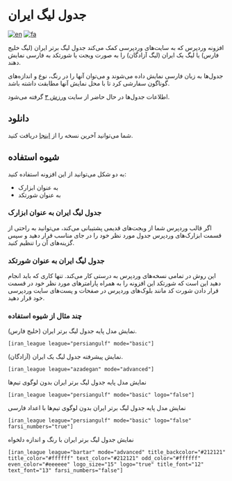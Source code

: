 # جدول لیگ ایران
[![en](https://img.shields.io/badge/lang-en-red.svg)](https://github.com/LordArma/Iranian-League-Table)
[![fa](https://img.shields.io/badge/lang-fa-yellow.svg)](https://github.com/LordArma/Iranian-League-Table/blob/master/README.fa.md)

افزونه وردپرس که به سایت‌های وردپرسی کمک می‌کند جدول لیگ برتر ایران (لیگ خلیج فارس) یا لیگ یک ایران (لیگ آزادگان) را به صورت ویجت یا شورتکد به فارسی نمایش دهند.

جدول‌ها به زبان فارسی نمایش داده می‌شوند و می‌توان آنها را در رنگ، نوع و اندازه‌های گوناگون سفارشی کرد تا با محل نمایش آنها مطابقت داشته باشد.

اطلاعات جدول‌ها در حال حاضر از سایت  [ورزش ۳](https://www.varzesh3.com/developer-tools) گرفته می‌شود.

## دانلود
شما می‌توانید آخرین نسخه را از  [اینجا](https://github.com/LordArma/Iranian-League-Table/releases) دریافت کنید.

## شیوه استفاده
به دو شکل می‌توانید از این افزونه استفاده کنید:
- به عنوان ابزارک
- به عنوان شورتکد

### جدول لیگ ایران به عنوان ابزارک
اگر قالب وردپرس شما از ویجت‌های قدیمی پشتیبانی می‌کند، می‌توانید به راحتی از قسمت ابزارک‌های وردپرس جدول مورد نظر خود را در جای مناسب قرار دهید و سپس گزینه‌های آن را تنظیم کنید.

### جدول لیگ ایران به عنوان شورتکد
این روش در تمامی نسخه‌های وردپرس به درستی کار می‌کند. تنها کاری که باید انجام دهید این است که شورتکد این افزونه را به همراه پارامترهای مورد نظر خود در قسمت قرار دادن شورت کد مانند بلوک‌های وردپرس در صفحات و پست‌های سایت وردپرسی خود قرار دهید.

### چند مثال از شیوه استفاده
‌نمایش مدل پایه جدول لیگ برتر ایران (خلیج فارس).
```
[iran_league league="persiangulf" mode="basic"]
```

نمایش پیشرفته جدول لیگ یک ایران (آزادگان).
```
[iran_league league="azadegan" mode="advanced"]
```

‌نمایش مدل پایه جدول لیگ برتر ایران بدون لوگوی تیم‌ها
```
[iran_league league="persiangulf" mode="basic" logo="false"]
```

نمایش مدل پایه جدول لیگ برتر ایران بدون لوگوی تیم‌ها با اعداد فارسی
```
[iran_league league="persiangulf" mode="basic" logo="false" farsi_numbers="true"]
```

نمایش جدول لیگ برتر ایران با رنگ و اندازه دلخواه
```
[iran_league league="bartar" mode="advanced" title_backcolor="#212121" title_color="#ffffff" text_color="#212121" odd_color="#ffffff" even_color="#eeeeee" logo_size="15" logo="true" title_font="12" text_font="13" farsi_numbers="false"]
```
